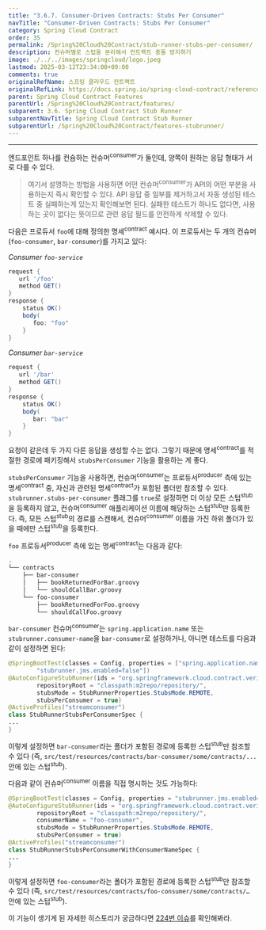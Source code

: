 ```yaml
---
title: "3.6.7. Consumer-Driven Contracts: Stubs Per Consumer"
navTitle: "Consumer-Driven Contracts: Stubs Per Consumer"
category: Spring Cloud Contract
order: 35
permalink: /Spring%20Cloud%20Contract/stub-runner-stubs-per-consumer/
description: 컨슈머별로 스텁을 분리해서 컨트랙트 충돌 방지하기
image: ./../../images/springcloud/logo.jpeg
lastmod: 2025-03-12T23:34:00+09:00
comments: true
originalRefName: 스프링 클라우드 컨트랙트
originalRefLink: https://docs.spring.io/spring-cloud-contract/reference/4.2.0/project-features-stubrunner/stub-runner-stubs-per-consumer.html
parent: Spring Cloud Contract Features
parentUrl: /Spring%20Cloud%20Contract/features/
subparent: 3.6. Spring Cloud Contract Stub Runner
subparentNavTitle: Spring Cloud Contract Stub Runner
subparentUrl: /Spring%20Cloud%20Contract/features-stubrunner/
---
```


---

엔드포인트 하나를 컨슘하는 컨슈머<sup>consumer</sup>가 둘인데, 양쪽이 원하는 응답 형태가 서로 다를 수 있다.

> 여기서 설명하는 방법을 사용하면 어떤 컨슈머<sup>consumer</sup>가 API의 어떤 부분을 사용하는지 즉시 확인할 수 있다. API 응답 중 일부를 제거하고서 자동 생성된 테스트 중 실패하는게 있는지 확인해보면 된다. 실패한 테스트가 하나도 없다면, 사용하는 곳이 없다는 뜻이므로 관련 응답 필드를 안전하게 삭제할 수 있다.

다음은 프로듀서 `foo`에 대해 정의한 명세<sup>contract</sup> 예시다. 이 프로듀서는 두 개의 컨슈머(`foo-consumer`, `bar-consumer`)를 가지고 있다:

*Consumer `foo-service`*

```groovy
request {
   url '/foo'
   method GET()
}
response {
    status OK()
    body(
       foo: "foo"
    }
}
```

*Consumer `bar-service`*

```groovy
request {
   url '/bar'
   method GET()
}
response {
    status OK()
    body(
       bar: "bar"
    }
}
```

요청이 같은데 두 가지 다른 응답을 생성할 수는 없다. 그렇기 때문에 명세<sup>contract</sup>를 적절한 경로에 패키징해서 `stubsPerConsumer` 기능을 활용하는 게 좋다.

`stubsPerConsumer` 기능을 사용하면, 컨슈머<sup>consumer</sup>는 프로듀서<sup>producer</sup> 측에 있는 명세<sup>contract</sup> 중, 자신과 관련된 명세<sup>contract</sup>가 포함된 폴더만 참조할 수 있다. `stubrunner.stubs-per-consumer` 플래그를 `true`로 설정하면 더 이상 모든 스텁<sup>stub</sup>을 등록하지 않고, 컨슈머<sup>consumer</sup> 애플리케이션 이름에 해당하는 스텁<sup>stub</sup>만 등록한다. 즉, 모든 스텁<sup>stub</sup>의 경로를 스캔해서, 컨슈머<sup>consumer</sup> 이름을 가진 하위 폴더가 있을 때에만 스텁<sup>stub</sup>을 등록한다.

`foo` 프로듀서<sup>producer</sup> 측에 있는 명세<sup>contract</sup>는 다음과 같다:

```bash
.
└── contracts
    ├── bar-consumer
    │   ├── bookReturnedForBar.groovy
    │   └── shouldCallBar.groovy
    └── foo-consumer
        ├── bookReturnedForFoo.groovy
        └── shouldCallFoo.groovy
```

`bar-consumer` 컨슈머<sup>consumer</sup>는 `spring.application.name` 또는 `stubrunner.consumer-name`을 `bar-consumer`로 설정하거나, 아니면 테스트를 다음과 같이 설정하면 된다:

```java
@SpringBootTest(classes = Config, properties = ["spring.application.name=bar-consumer",
		"stubrunner.jms.enabled=false"])
@AutoConfigureStubRunner(ids = "org.springframework.cloud.contract.verifier.stubs:producerWithMultipleConsumers",
		repositoryRoot = "classpath:m2repo/repository/",
		stubsMode = StubRunnerProperties.StubsMode.REMOTE,
		stubsPerConsumer = true)
@ActiveProfiles("streamconsumer")
class StubRunnerStubsPerConsumerSpec {
...
}
```

이렇게 설정하면 `bar-consumer`라는 폴더가 포함된 경로에 등록한 스텁<sup>stub</sup>만 참조할 수 있다 (즉, `src/test/resources/contracts/bar-consumer/some/contracts/...` 안에 있는 스텁<sup>stub</sup>).

다음과 같이 컨슈머<sup>consumer</sup> 이름을 직접 명시하는 것도 가능하다:

```java
@SpringBootTest(classes = Config, properties = "stubrunner.jms.enabled=false")
@AutoConfigureStubRunner(ids = "org.springframework.cloud.contract.verifier.stubs:producerWithMultipleConsumers",
        repositoryRoot = "classpath:m2repo/repository/",
        consumerName = "foo-consumer",
        stubsMode = StubRunnerProperties.StubsMode.REMOTE,
        stubsPerConsumer = true)
@ActiveProfiles("streamconsumer")
class StubRunnerStubsPerConsumerWithConsumerNameSpec {
...
}
```

이렇게 설정하면 `foo-consumer`라는 폴더가 포함된 경로에 등록한 스텁<sup>stub</sup>만 참조할 수 있다 (즉, `src/test/resources/contracts/foo-consumer/some/contracts/…` 안에 있는 스텁<sup>stub</sup>).

이 기능이 생기게 된 자세한 히스토리가 궁금하다면 [224번 이슈](https://github.com/spring-cloud/spring-cloud-contract/issues/224)를 확인해봐라.